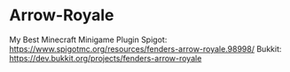# Arrow-Royale
My Best Minecraft Minigame Plugin
Spigot: https://www.spigotmc.org/resources/fenders-arrow-royale.98998/
Bukkit: https://dev.bukkit.org/projects/fenders-arrow-royale
